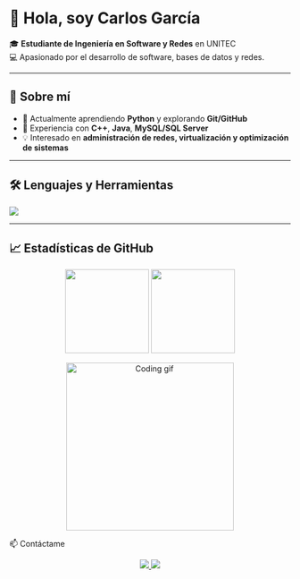 # 👋 Hola, soy Carlos García  



🎓 **Estudiante de Ingeniería en Software y Redes** en UNITEC  
💻 Apasionado por el desarrollo de software, bases de datos y redes.  

---

## 🚀 Sobre mí  
- 🌱 Actualmente aprendiendo **Python** y explorando **Git/GitHub**  
- 🔧 Experiencia con **C++**, **Java**, **MySQL/SQL Server**  
- 💡 Interesado en **administración de redes, virtualización y optimización de sistemas**  

---

## 🛠️ Lenguajes y Herramientas  
<p>
  <img src="https://skillicons.dev/icons?i=cpp,java,python,mysql,git,github,vscode,idea" />
</p>

---
## 📈 Estadísticas de GitHub  
<p align="center">
  <img src="https://github-readme-stats.vercel.app/api?username=carloosgaarcia&show_icons=true&theme=tokyonight" height="150"/>
  <img src="https://github-readme-stats.vercel.app/api/top-langs/?username=carloosgaarcia&layout=compact&theme=tokyonight" height="150"/>
</p>  

<p align="center">
  <img src="https://media.giphy.com/media/qgQUggAC3Pfv687qPC/giphy.gif" width="300" alt="Coding gif"/>
</p>
📫 Contáctame  
<p align="center">
  <a href="https://linkedin.com/in/cgarciad04" target="_blank">
    <img src="https://img.shields.io/badge/LinkedIn-0077B5?style=for-the-badge&logo=linkedin&logoColor=white"/>
  </a>
  <a href="mailto:carlos_mario05@hotmail.com">
    <img src="https://img.shields.io/badge/Email-D14836?style=for-the-badge&logo=gmail&logoColor=white"/>
  </a>
</p>
